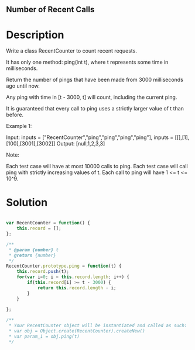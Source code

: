 Number of Recent Calls
---

# Description
Write a class RecentCounter to count recent requests.

It has only one method: ping(int t), where t represents some time in milliseconds.

Return the number of pings that have been made from 3000 milliseconds ago until now.

Any ping with time in [t - 3000, t] will count, including the current ping.

It is guaranteed that every call to ping uses a strictly larger value of t than before.

 

Example 1:

Input: inputs = ["RecentCounter","ping","ping","ping","ping"], inputs = [[],[1],[100],[3001],[3002]]
Output: [null,1,2,3,3]
 

Note:

Each test case will have at most 10000 calls to ping.
Each test case will call ping with strictly increasing values of t.
Each call to ping will have 1 <= t <= 10^9.


# Solution
```javascript

var RecentCounter = function() {
    this.record = [];
};

/** 
 * @param {number} t
 * @return {number}
 */
RecentCounter.prototype.ping = function(t) {
    this.record.push(t);
    for(var i=0; i < this.record.length; i++) {
        if(this.record[i] >= t - 3000) {
            return this.record.length - i;
        }
    }
    
};

/** 
 * Your RecentCounter object will be instantiated and called as such:
 * var obj = Object.create(RecentCounter).createNew()
 * var param_1 = obj.ping(t)
 */
 ```
